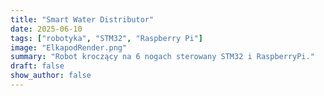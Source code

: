 ```yaml
---
title: "Smart Water Distributor"
date: 2025-06-10
tags: ["robotyka", "STM32", "Raspberry Pi"]
image: "ElkapodRender.png"
summary: "Robot kroczący na 6 nogach sterowany STM32 i RaspberryPi."
draft: false
show_author: false
---
```

